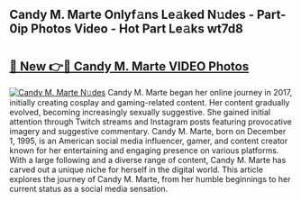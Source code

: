 ## Candy M. Marte Onlyf𝚊ns Le𝚊ked N𝚞des - Part-0ip Photos Video - Hot Part Le𝚊ks wt7d8

# <h2><a href="http://ac2094.deff.icu/?id=Candy+M.+Marte">🔗 New 👉🔴 Candy M. Marte VIDEO Photos</a></h2>

[![Candy M. Marte N𝚞des](https://i.imgur.com/rIISA9y.gif)](http://ac2094.deff.icu/?id=Candy+M.+Marte)
Candy M. Marte began her online journey in 2017, initially creating cosplay and gaming-related content. Her content gradually evolved, becoming increasingly sexually suggestive. She gained initial attention through Twitch streams and Instagram posts featuring provocative imagery and suggestive commentary. Candy M. Marte, born on December 1, 1995, is an American social media influencer, gamer, and content creator known for her entertaining and engaging presence on various platforms. With a large following and a diverse range of content, Candy M. Marte has carved out a unique niche for herself in the digital world. This article explores the journey of Candy M. Marte, from her humble beginnings to her current status as a social media sensation.
